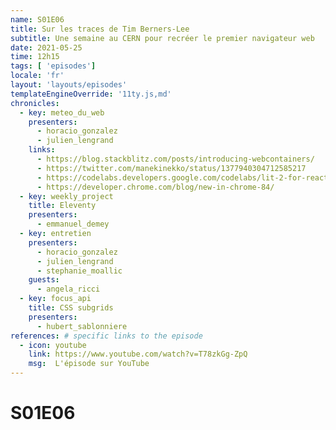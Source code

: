 ```yaml
---
name: S01E06
title: Sur les traces de Tim Berners-Lee
subtitle: Une semaine au CERN pour recréer le premier navigateur web
date: 2021-05-25
time: 12h15
tags: [ 'episodes']
locale: 'fr'
layout: 'layouts/episodes'
templateEngineOverride: '11ty.js,md'
chronicles:
  - key: meteo_du_web
    presenters: 
      - horacio_gonzalez
      - julien_lengrand
    links:
      - https://blog.stackblitz.com/posts/introducing-webcontainers/
      - https://twitter.com/manekinekko/status/1377940304712585217
      - https://codelabs.developers.google.com/codelabs/lit-2-for-react-devs#0
      - https://developer.chrome.com/blog/new-in-chrome-84/
  - key: weekly_project
    title: Eleventy
    presenters: 
      - emmanuel_demey
  - key: entretien
    presenters:
      - horacio_gonzalez
      - julien_lengrand
      - stephanie_moallic
    guests:
      - angela_ricci
  - key: focus_api
    title: CSS subgrids
    presenters: 
      - hubert_sablonniere
references: # specific links to the episode
  - icon: youtube
    link: https://www.youtube.com/watch?v=T78zkGg-ZpQ
    msg:  L'épisode sur YouTube
---
```


# S01E06
